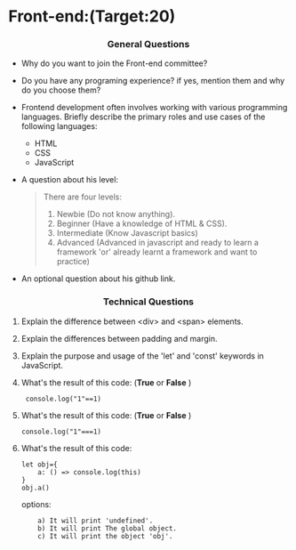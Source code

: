 # Front-end:(Target:20)

<h3 align="center">General Questions</h3>

- Why do you want to join the Front-end committee?
- Do you have any programing experience? if yes, mention them and why do you choose them?
- Frontend development often involves working with various programming languages. Briefly describe the primary roles and use cases of the following languages:

  - HTML
  - CSS
  - JavaScript

- A question about his level:
  > There are four levels:
  >
  > 1. Newbie (Do not know anything).
  > 2. Beginner (Have a knowledge of HTML & CSS).
  > 3. Intermediate (Know Javascript basics)
  > 4. Advanced (Advanced in javascript and ready to learn a framework 'or' already learnt a framework and want to practice)
- An optional question about his github link.

<h3 align="center">Technical Questions</h3>

1.  Explain the difference between \<div> and \<span> elements.
2.  Explain the differences between padding and margin.
3.  Explain the purpose and usage of the 'let' and 'const' keywords in JavaScript.
4.  What's the result of this code: (**True** or **False** )

    ```
     console.log("1"==1)
    ```

5.  What's the result of this code: (**True** or **False** )

    ```
    console.log("1"===1)
    ```

6.  What's the result of this code:

    ```
    let obj={
        a: () => console.log(this)
    }
    obj.a()
    ```

    options:

            a) It will print 'undefined'.
            b) It will print The global object.
            c) It will print the object 'obj'.
